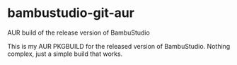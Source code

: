 # bambustudio-git-aur
AUR build of the release version of BambuStudio

This is my AUR PKGBUILD for the released version of BambuStudio. Nothing complex, just a simple build that works.
